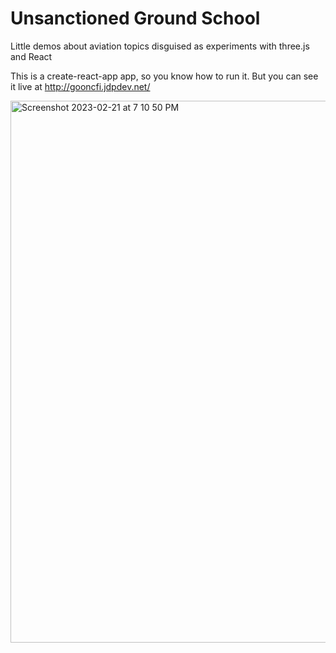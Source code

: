 # Unsanctioned Ground School

Little demos about aviation topics disguised as experiments with three.js and React

This is a create-react-app app, so you know how to run it. But you can see it live at http://gooncfi.jdpdev.net/

<img width="867" alt="Screenshot 2023-02-21 at 7 10 50 PM" src="https://user-images.githubusercontent.com/6239142/220487780-8f82c92f-d8a5-4add-b02d-c8292559e5a7.png">
